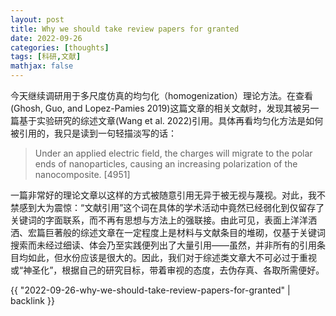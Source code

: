 ```yaml
---
layout: post
title: Why we should take review papers for granted
date: 2022-09-26
categories: [thoughts]
tags: [科研,文献]
mathjax: false
---
```


今天继续调研用于多尺度仿真的均匀化（homogenization）理论方法。在查看(Ghosh, Guo, and Lopez-Pamies 2019)这篇文章的相关文献时，发现其被另一篇基于实验研究的综述文章(Wang et al. 2022)引用。具体再看均匀化方法是如何被引用的，我只是读到一句轻描淡写的话：

> Under an applied electric field, the charges will migrate to the polar ends of nanoparticles, causing an increasing polarization of the nanocomposite. [4951]

一篇非常好的理论文章以这样的方式被随意引用无异于被无视与蔑视。对此，我不禁感到大为震惊：“文献引用”这个词在具体的学术活动中竟然已经弱化到仅留存了关键词的字面联系，而不再有思想与方法上的强联接。由此可见，表面上洋洋洒洒、宏篇巨著般的综述文章在一定程度上是材料与文献条目的堆砌，仅基于关键词搜索而未经过细读、体会乃至实践便列出了大量引用——虽然，并非所有的引用条目均如此，但水份应该是很大的。因此，我们对于综述类文章大不可必过于重视或“神圣化”，根据自己的研究目标，带着审视的态度，去伪存真、各取所需便好。

{{ "2022-09-26-why-we-should-take-review-papers-for-granted" | backlink }}
